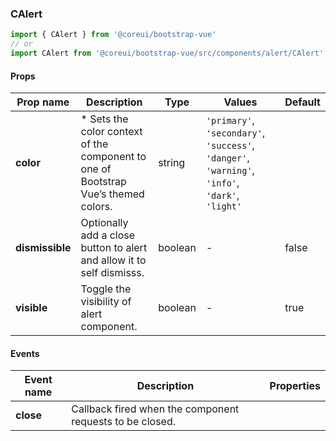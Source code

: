 ### CAlert

```jsx
import { CAlert } from '@coreui/bootstrap-vue'
// or
import CAlert from '@coreui/bootstrap-vue/src/components/alert/CAlert'
```

#### Props

| Prop name       | Description                                                                         | Type    | Values                                                                                          | Default |
| --------------- | ----------------------------------------------------------------------------------- | ------- | ----------------------------------------------------------------------------------------------- | ------- |
| **color**       | \* Sets the color context of the component to one of Bootstrap Vue’s themed colors. | string  | `'primary'`, `'secondary'`, `'success'`, `'danger'`, `'warning'`, `'info'`, `'dark'`, `'light'` |         |
| **dismissible** | Optionally add a close button to alert and allow it to self dismisss.               | boolean | -                                                                                               | false   |
| **visible**     | Toggle the visibility of alert component.                                           | boolean | -                                                                                               | true    |

#### Events

| Event name | Description                                              | Properties |
| ---------- | -------------------------------------------------------- | ---------- |
| **close**  | Callback fired when the component requests to be closed. |
